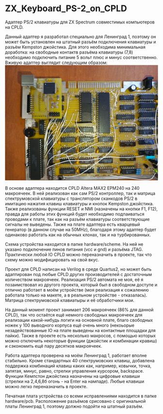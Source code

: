 # ZX_Keyboard_PS-2_on_CPLD
Адаптер PS/2 клавиатуры для ZX Spectrum совместимых компьютеров на CPLD.

Данный адаптер я разработал специально для Ленинград 1, поэтому он может быть установлен на штатный разъём подключения клавиатуры и разъём Kempston джойстика. Для этого необходима минимальная доработка: на свободные контактв разъёма клавиатуры (7,8) необходимо подключить питание 5 вольт плюс и минус соответственно. Вживую адаптер выглядит следующим образом:
![Image](https://github.com/AndrejChoo/ZX_Keyboard_PS-2_on_CPLD/blob/main/hardware/image/PS_2_On_Leningrad1.jpg)

В основе адаптера находится CPLD Altera MAX2 EPM240 на 240 макроячеек. В ней реализован как сам PS/2 контроллер, так и матрица спектрумовской клавиатуры с транслятором сканкодов PS/2 в имитацию нажатия клавиш клавиатуры и кнопок Kempston джойстика. Также реализованы функции RESET и NMI (назначены на кнопки F1, F12), правда для работы этих функций будет необходимо подпаиваться проводами к плате, так как на разъём клавиатуры соответствующие сигналы не выведены. 
Также на плате адаптера есть кварцевый генератор (в данном случае на 50MHz), благодаря этому адаптер будет одинаково работать как на обычных клонах, так и на турбированных.

Схема устройства находится в папке hardware/scheme. На ней не указано подключение пинов питания (vcc и gnd) и разъёма JTAG. Практически любой IO CPLD можно переназначить в проекте, так что схему можно модифицировать на свой вкус.

Проект для CPLD написан на Verilog в среде Quartus2, но может быть адаптирован под любые CPLD других производителей с достаточным количеством макроячеек.
Реализация PS/2 автомата не моя, её я позаимствовал из другого проекта, который был в свободном доступе и отлично работает в моём устройстве (моя реализация к сожалению работала только на макете, а в реальном устройстве - отказалась). Матрица спектрумовской клавиатыры и её обработчики мои.

На данный момент проект занимает 206 макроячеек (86% для данной CPLD), так что остаётся ещё немного свободных макроячеек для реализации какой-нибудь логиги на основной плате, благо свободных ножек у 100 выводного корпуса ещё очень много (некоьорые незадействованные IO на плате выведены на контактные площадки для пайки). Также в проекте есть несколько макросов, с помощью которых можно отключить некоторые функции (джойстик и комбинации кравиш) и сэкономить ещё пару десятков макроячеек.

Работа адаптера проверена на моём Ленинград 1, работает вполне стабильно.
Кроме стандартных 40 спектрумовских клавиш, добавлена поддержка комбинаций клавиш каких как, например, ковычки, точка, запятая, минус, равно, стрелки управления курсором, backspace. Функции Кемпстон джойстика назначены на цифровые клавиши (стрелки на 2,4,6,8б огонь - на Enter на нампаде). Любые клавиши можно легко переназначить в проекте.

Печатная плата устройства со всеми исправлениями находится в папке hardware/pcb. Расположение разъёмов срисовано с оригинальной платы Ленинград 1, поэтому должно подойти на штатный разъём.



